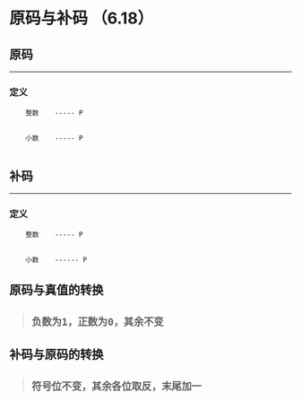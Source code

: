 # 原码与补码 （6.18）

## 原码
----
### 定义
```
    整数    ----- P


    小数    ----- P 
        
```

## 补码
---
### 定义
```
    整数    ----- P


    小数    ------ P
```

## 原码与真值的转换
> ## **`负数为1，正数为0，其余不变`**
## 补码与原码的转换
> ##  **`符号位不变，其余各位取反，末尾加一`**
